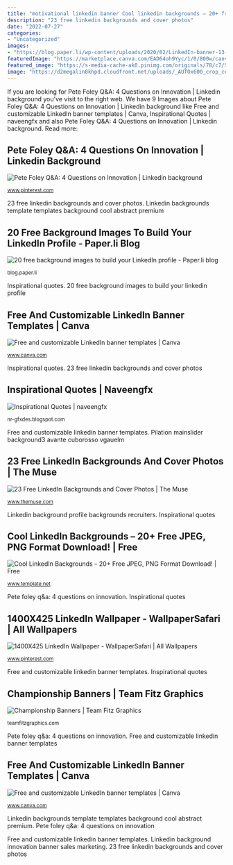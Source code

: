 ```yaml
---
title: "motivational linkedin banner Cool linkedin backgrounds – 20+ free jpeg, png format download!"
description: "23 free linkedin backgrounds and cover photos"
date: "2022-07-27"
categories:
- "Uncategorized"
images:
- "https://blog.paper.li/wp-content/uploads/2020/02/LinkedIn-banner-13-1024x256.png"
featuredImage: "https://marketplace.canva.com/EAD64oh9Yyc/1/0/800w/canva-blue-and-red-motivational-quotes-linkedin-banner-TJkwqRYMlC4.jpg"
featured_image: "https://s-media-cache-ak0.pinimg.com/originals/78/c7/5c/78c75cd4e94445376266cd320241de6c.png"
image: "https://d2megalin8khpd.cloudfront.net/uploads/_AUTOx600_crop_center-center_none/champ-banners-for-gym.jpg?mtime=20171004181108&amp;focal=none&amp;tmtime=20200225201924"
---
```


If you are looking for Pete Foley Q&amp;A: 4 Questions on Innovation | Linkedin background you've visit to the right web. We have 9 Images about Pete Foley Q&amp;A: 4 Questions on Innovation | Linkedin background like Free and customizable LinkedIn banner templates | Canva, Inspirational Quotes | naveengfx and also Pete Foley Q&amp;A: 4 Questions on Innovation | Linkedin background. Read more:

## Pete Foley Q&amp;A: 4 Questions On Innovation | Linkedin Background

![Pete Foley Q&amp;A: 4 Questions on Innovation | Linkedin background](https://i.pinimg.com/originals/2c/a5/52/2ca5529c91fc6a358cc9fa47dc5ac35a.jpg "Pilation mainslider background3 avante cuborosso vgauelm")

<small>www.pinterest.com</small>

23 free linkedin backgrounds and cover photos. Linkedin backgrounds template templates background cool abstract premium

## 20 Free Background Images To Build Your LinkedIn Profile - Paper.li Blog

![20 free background images to build your LinkedIn profile - Paper.li blog](https://blog.paper.li/wp-content/uploads/2020/02/LinkedIn-banner-13-1024x256.png "23 free linkedin backgrounds and cover photos")

<small>blog.paper.li</small>

Inspirational quotes. 20 free background images to build your linkedin profile

## Free And Customizable LinkedIn Banner Templates | Canva

![Free and customizable LinkedIn banner templates | Canva](https://marketplace.canva.com/EAD7TTSgO0s/1/0/800w/canva-black-technology-linkedin-banner-cop_hrIRw0k.jpg "Inspirational quotes")

<small>www.canva.com</small>

Inspirational quotes. 23 free linkedin backgrounds and cover photos

## Inspirational Quotes | Naveengfx

![Inspirational Quotes | naveengfx](http://2.bp.blogspot.com/-L9lKV9kv7H0/TtjmRcRiOnI/AAAAAAAAAuk/aTzv6L7qNgc/w1200-h630-p-k-no-nu/012_Wharton_1440x900.jpg "Cool linkedin backgrounds – 20+ free jpeg, png format download!")

<small>nr-gfxdes.blogspot.com</small>

Free and customizable linkedin banner templates. Pilation mainslider background3 avante cuborosso vgauelm

## 23 Free LinkedIn Backgrounds And Cover Photos | The Muse

![23 Free LinkedIn Backgrounds and Cover Photos | The Muse](https://cms-assets.themuse.com/media/lead/_1200x630_crop_center-center_82_none/18626.png?mtime=1568855218 "20 free background images to build your linkedin profile")

<small>www.themuse.com</small>

Linkedin background profile backgrounds recruiters. Inspirational quotes

## Cool LinkedIn Backgrounds – 20+ Free JPEG, PNG Format Download! | Free

![Cool LinkedIn Backgrounds – 20+ Free JPEG, PNG Format Download! | Free](https://images.template.net/wp-content/uploads/2015/09/22221355/Abstract-Linkedin-Backgrounds-Free-Download.jpg "Free and customizable linkedin banner templates")

<small>www.template.net</small>

Pete foley q&amp;a: 4 questions on innovation. Inspirational quotes

## 1400X425 LinkedIn Wallpaper - WallpaperSafari | All Wallpapers

![1400X425 LinkedIn Wallpaper - WallpaperSafari | All Wallpapers](https://s-media-cache-ak0.pinimg.com/originals/78/c7/5c/78c75cd4e94445376266cd320241de6c.png "23 free linkedin backgrounds and cover photos")

<small>www.pinterest.com</small>

Free and customizable linkedin banner templates. Inspirational quotes

## Championship Banners | Team Fitz Graphics

![Championship Banners | Team Fitz Graphics](https://d2megalin8khpd.cloudfront.net/uploads/_AUTOx600_crop_center-center_none/champ-banners-for-gym.jpg?mtime=20171004181108&amp;focal=none&amp;tmtime=20200225201924 "Inspirational quotes")

<small>teamfitzgraphics.com</small>

Pete foley q&amp;a: 4 questions on innovation. Free and customizable linkedin banner templates

## Free And Customizable LinkedIn Banner Templates | Canva

![Free and customizable LinkedIn banner templates | Canva](https://marketplace.canva.com/EAD64oh9Yyc/1/0/800w/canva-blue-and-red-motivational-quotes-linkedin-banner-TJkwqRYMlC4.jpg "Pete foley q&amp;a: 4 questions on innovation")

<small>www.canva.com</small>

Linkedin backgrounds template templates background cool abstract premium. Pete foley q&amp;a: 4 questions on innovation

Free and customizable linkedin banner templates. Linkedin background innovation banner sales marketing. 23 free linkedin backgrounds and cover photos
